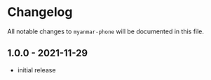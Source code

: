 # Changelog

All notable changes to `myanmar-phone` will be documented in this file.

## 1.0.0 - 2021-11-29

- initial release


